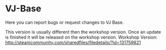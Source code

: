 # VJ-Base
Here you can report bugs or request changes to VJ Base.

This version is usually different then the workshop version. Once an update is finished it will be released on the workshop version.
Workshop Version: http://steamcommunity.com/sharedfiles/filedetails/?id=131759821
